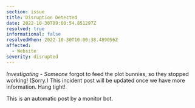 ```yaml
---
section: issue
title: Disruption Detected
date: 2022-10-30T09:00:54.851297Z
resolved: true
informational: false
resolvedWhen: 2022-10-30T10:00:38.489056Z
affected:
  - Website
severity: disrupted
---
```

*Investigating* - _Someone_ forgot to feed the plot bunnies, so they stopped working! (Sorry.) This incident post will be updated once we have more information. Hang tight!

This is an automatic post by a monitor bot.
        